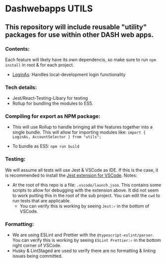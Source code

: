 # Dashwebapps UTILS

## This repository will include reusable "utility" packages for use within other DASH web apps.

### Contents:

Each feature will likely have its own dependencis, so make sure to run `npm install` in root & for each project.

- [LoginAs](tree/main/src/LoginAs): Handles local-development login functionality

### Tech details:

- Jest/React-Testing-Libary for testing
- Rollup for bundling the modules to ES5.

### Compiling for export as NPM package:

- This will use Rollup to handle bringing all the features together into a single bundle. This will allow for importing modules like: `import { LoginAs, AccountSelector } from "utils";`

- To bundle as ES5: `npm run build`

### Testing:

We will assume all tests will use Jest & VSCode as IDE. If this is the case, it is recommended to install the [Jest extension for VSCode](https://marketplace.visualstudio.com/items?itemName=Orta.vscode-jest). Notes:

- At the root of this repo is a file: `.vscode/launch.json`. This contains some scripts to allow for debugging with the extension above. It did not seem to work putting this in the root of the sub project. You can edit the `cwd` to run tests that are applicable.
  - You can verify this is working by seeing `Jest:✓` in the bottom of VSCode.

### Formatting:

- We are using ESLint and Prettier with the `@typescript-eslint/parser`. You can verify this is working by seeing `ESLint Prettier:✓` in the bottom right corner of VSCode.
- Husky & LintStaged are used to verify there are no formatting & linting issues being committed.
